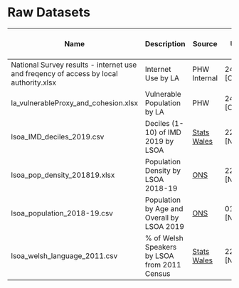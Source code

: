 # Raw Datasets

| Name                                                                                  	| Description                                  	| Source                                                                                                                                                                                                                            	| Last Updated [Who] 	|
|---------------------------------------------------------------------------------------	|----------------------------------------------	|-----------------------------------------------------------------------------------------------------------------------------------------------------------------------------------------------------------------------------------	|--------------------	|
| National Survey results - internet use and freqency of access by local authority.xlsx 	| Internet Use by LA                           	| PHW Internal                                                                                                                                                                                                                      	| 24.04.2020 [CMS]   	|
| la_vulnerableProxy_and_cohesion.xlsx                                                  	| Vulnerable Population by LA                  	| PHW                                                                                                                                                                                                                               	| 24.04.2020 [CMS]   	|
| lsoa_IMD_deciles_2019.csv                                                             	| Deciles (1-10) of IMD 2019 by LSOA           	| [Stats Wales](https://statswales.gov.wales/Catalogue/Community-Safety-and-Social-Inclusion/Welsh-Index-of-Multiple-Deprivation/WIMD-2019/welshindexofmultipledeprivation2019-by-rank-decileandquintile-lowerlayersuperoutputarea) 	| 22.04.2020 [ND]    	|
| lsoa_pop_density_201819.xlsx                                                          	| Population Density by LSOA 2018-19           	| [ONS](https://www.ons.gov.uk/peoplepopulationandcommunity/populationandmigration/populationestimates/datasets/lowersuperoutputareapopulationdensity)                                                                              	| 22.04.2020 [ND]    	|
| lsoa_population_2018-19.csv                                                              	| Population by Age and Overall by LSOA 2019   	| [ONS](https://www.ons.gov.uk/peoplepopulationandcommunity/populationandmigration/populationestimates/datasets/lowersuperoutputareamidyearpopulationestimates)                                                               	| 01.05.2020 [ND]    	|
| lsoa_welsh_language_2011.csv                                                          	| % of Welsh Speakers by LSOA from 2011 Census 	| [Stats Wales](https://statswales.gov.wales/Catalogue/Welsh-Language/Census-Welsh-Language/welshspeakers-by-lsoa-2011census)                                                                                                       	| 22.04.2020 [ND]    	|

